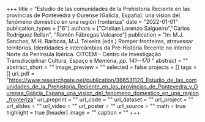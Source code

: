 +++
title = "Estudio de las comunidades de la Prehistoria Reciente en las provincias de Pontevedra y Ourense (Galicia, España): una visión del fenómeno doméstico en una región fronteriza"
date = "2022-01-01"
publication_types = ["6"]
authors = ["Cristian Lorenzo Salgueiro","Carlos Rodríguez Rellan", "Ramón Fábregas Valcarce"]
publication = "In: M.J. Sanches, M.H. Barbosa, M.J. Teixeira (eds.) Romper fronteiras, atravessar territórios. Identidades e intercâmbios da Pré-História Recente no interior Norte da Península Ibérica. CITCEM – Centro de Investigação Transdisciplinar Cultura, Espaço e Memória, _pp. 141--170_ "
abstract = ""
abstract_short = ""
image_preview = ""
selected = false
projects = []
tags = []
url_pdf = "https://www.researchgate.net/publication/366531120_Estudio_de_las_comunidades_de_la_Prehistoria_Reciente_en_las_provincias_de_Pontevedra_y_Ourense_Galicia_Espana_una_vision_del_fenomeno_domestico_en_una_region_fronteriza"
url_preprint = ""
url_code = ""
url_dataset = ""
url_project = ""
url_slides = ""
url_video = ""
url_poster = ""
url_source = ""
math = true
highlight = true
[header]
image = ""
caption = ""
+++
